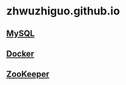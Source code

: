 # zhwuzhiguo.github.io

## [MySQL](./MySQL/index.md)

## [Docker](./Docker/index.md)

## [ZooKeeper](./ZooKeeper/index.md)